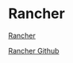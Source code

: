 # Rancher

[Rancher](https://docs.rancher.cn/docs/rancher2/quick-start-guide/_index)

[Rancher Github](https://github.com/rancher/rancher)